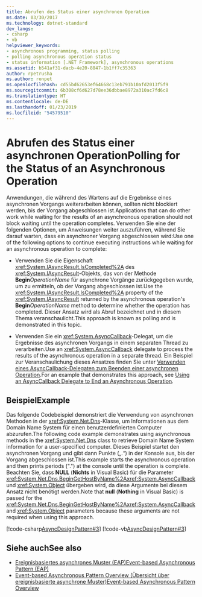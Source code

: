 ```yaml
---
title: Abrufen des Status einer asynchronen Operation
ms.date: 03/30/2017
ms.technology: dotnet-standard
dev_langs:
- csharp
- vb
helpviewer_keywords:
- asynchronous programming, status polling
- polling asynchronous operation status
- status information [.NET Framework], asynchronous operations
ms.assetid: b541af31-dacb-4e20-8847-1b1ff7c35363
author: rpetrusha
ms.author: ronpet
ms.openlocfilehash: cd55bd62653ef64668c13eb791b10afd2013f5f9
ms.sourcegitcommit: 6b308cf6d627d78ee36dbbae8972a310ac7fd6c8
ms.translationtype: HT
ms.contentlocale: de-DE
ms.lasthandoff: 01/23/2019
ms.locfileid: "54579510"
---
```

# <a name="polling-for-the-status-of-an-asynchronous-operation"></a><span data-ttu-id="0e906-102">Abrufen des Status einer asynchronen Operation</span><span class="sxs-lookup"><span data-stu-id="0e906-102">Polling for the Status of an Asynchronous Operation</span></span>
<span data-ttu-id="0e906-103">Anwendungen, die während des Wartens auf die Ergebnisse eines asynchronen Vorgangs weiterarbeiten können, sollten nicht blockiert werden, bis der Vorgang abgeschlossen ist.</span><span class="sxs-lookup"><span data-stu-id="0e906-103">Applications that can do other work while waiting for the results of an asynchronous operation should not block waiting until the operation completes.</span></span> <span data-ttu-id="0e906-104">Verwenden Sie eine der folgenden Optionen, um Anweisungen weiter auszuführen, während Sie darauf warten, dass ein asynchroner Vorgang abgeschlossen wird:</span><span class="sxs-lookup"><span data-stu-id="0e906-104">Use one of the following options to continue executing instructions while waiting for an asynchronous operation to complete:</span></span>  
  
-   <span data-ttu-id="0e906-105">Verwenden Sie die Eigenschaft <xref:System.IAsyncResult.IsCompleted%2A> des <xref:System.IAsyncResult>-Objekts, das von der Methode **Begin**_OperationName_ für asynchrone Vorgänge zurückgegeben wurde, um zu ermitteln, ob der Vorgang abgeschlossen ist.</span><span class="sxs-lookup"><span data-stu-id="0e906-105">Use the <xref:System.IAsyncResult.IsCompleted%2A> property of the <xref:System.IAsyncResult> returned by the asynchronous operation's **Begin**_OperationName_ method to determine whether the operation has completed.</span></span> <span data-ttu-id="0e906-106">Dieser Ansatz wird als Abruf bezeichnet und in diesem Thema veranschaulicht.</span><span class="sxs-lookup"><span data-stu-id="0e906-106">This approach is known as polling and is demonstrated in this topic.</span></span>  
  
-   <span data-ttu-id="0e906-107">Verwenden Sie ein <xref:System.AsyncCallback>-Delegat, um die Ergebnisse des asynchronen Vorgangs in einem separaten Thread zu verarbeiten.</span><span class="sxs-lookup"><span data-stu-id="0e906-107">Use an <xref:System.AsyncCallback> delegate to process the results of the asynchronous operation in a separate thread.</span></span> <span data-ttu-id="0e906-108">Ein Beispiel zur Veranschaulichung dieses Ansatzes finden Sie unter [Verwenden eines AsyncCallback-Delegaten zum Beenden einer asynchronen Operation](../../../docs/standard/asynchronous-programming-patterns/using-an-asynccallback-delegate-to-end-an-asynchronous-operation.md).</span><span class="sxs-lookup"><span data-stu-id="0e906-108">For an example that demonstrates this approach, see [Using an AsyncCallback Delegate to End an Asynchronous Operation](../../../docs/standard/asynchronous-programming-patterns/using-an-asynccallback-delegate-to-end-an-asynchronous-operation.md).</span></span>  
  
## <a name="example"></a><span data-ttu-id="0e906-109">Beispiel</span><span class="sxs-lookup"><span data-stu-id="0e906-109">Example</span></span>  
 <span data-ttu-id="0e906-110">Das folgende Codebeispiel demonstriert die Verwendung von asynchronen Methoden in der <xref:System.Net.Dns>-Klasse, um Informationen aus dem Domain Name System für einen benutzerdefinierten Computer abzurufen.</span><span class="sxs-lookup"><span data-stu-id="0e906-110">The following code example demonstrates using asynchronous methods in the <xref:System.Net.Dns> class to retrieve Domain Name System information for a user-specified computer.</span></span> <span data-ttu-id="0e906-111">Dieses Beispiel startet den asynchronen Vorgang und gibt dann Punkte („.“) in der Konsole aus, bis der Vorgang abgeschlossen ist.</span><span class="sxs-lookup"><span data-stu-id="0e906-111">This example starts the asynchronous operation and then prints periods (".") at the console until the operation is complete.</span></span> <span data-ttu-id="0e906-112">Beachten Sie, dass **NULL** (**Nichts** in Visual Basic) für die Parameter <xref:System.Net.Dns.BeginGetHostByName%2A><xref:System.AsyncCallback> und <xref:System.Object> übergeben wird, da diese Argumente bei diesem Ansatz nicht benötigt werden.</span><span class="sxs-lookup"><span data-stu-id="0e906-112">Note that **null** (**Nothing** in Visual Basic) is passed for the <xref:System.Net.Dns.BeginGetHostByName%2A><xref:System.AsyncCallback> and <xref:System.Object> parameters because these arguments are not required when using this approach.</span></span>  
  
 [!code-csharp[AsyncDesignPattern#3](../../../samples/snippets/csharp/VS_Snippets_CLR/AsyncDesignPattern/CS/Async_Poll.cs#3)]
 [!code-vb[AsyncDesignPattern#3](../../../samples/snippets/visualbasic/VS_Snippets_CLR/AsyncDesignPattern/VB/Async_Poll.vb#3)]  
  
## <a name="see-also"></a><span data-ttu-id="0e906-113">Siehe auch</span><span class="sxs-lookup"><span data-stu-id="0e906-113">See also</span></span>

- [<span data-ttu-id="0e906-114">Ereignisbasiertes asynchrones Muster (EAP)</span><span class="sxs-lookup"><span data-stu-id="0e906-114">Event-based Asynchronous Pattern (EAP)</span></span>](../../../docs/standard/asynchronous-programming-patterns/event-based-asynchronous-pattern-eap.md)
- [<span data-ttu-id="0e906-115">Event-based Asynchronous Pattern Overview (Übersicht über ereignisbasierte asynchrone Muster)</span><span class="sxs-lookup"><span data-stu-id="0e906-115">Event-based Asynchronous Pattern Overview</span></span>](../../../docs/standard/asynchronous-programming-patterns/event-based-asynchronous-pattern-overview.md)
